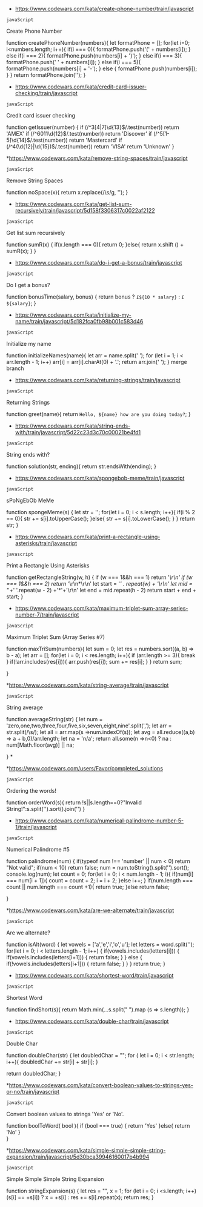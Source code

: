 * https://www.codewars.com/kata/create-phone-number/train/javascript

```javaScript```

Create Phone Number

function createPhoneNumber(numbers){
  let formatPhone = [];
  for(let i=0; i<numbers.length; i++){
    if(i === 0){
      formatPhone.push('(' + numbers[i]);
    } else if(i === 2){
      formatPhone.push(numbers[i] + ')');
    } else if(i === 3){
      formatPhone.push(' ' + numbers[i]);
    } else if(i === 5){
      formatPhone.push(numbers[i] + '-');
    } else {
      formatPhone.push(numbers[i]);
    }
}
return formatPhone.join('');
}   

* https://www.codewars.com/kata/credit-card-issuer-checking/train/javascript

 ```javaScript```
 
 Credit card issuer checking
 
 function getIssuer(number) {
   if (/^3[4|7]\d{13}$/.test(number)) return 'AMEX'
   if (/^6011\d{12}$/.test(number)) return 'Discover'
   if (/^5[1-5]\d{14}$/.test(number)) return 'Mastercard'
   if (/^4(\d{12}|\d{15})$/.test(number)) return 'VISA'
   return 'Unknown'
 }
 
 *https://www.codewars.com/kata/remove-string-spaces/train/javascript
 
 ```javaScript```
 
  Remove String Spaces
  
  function noSpace(x){
   return x.replace(/\s/g, ''); 
  }
  
  * https://www.codewars.com/kata/get-list-sum-recursively/train/javascript/5d158f3306317c0022af2122
  
  ```javaScript```
  
  Get list sum recursively
  
  function sumR(x) {
    if(x.length === 0){
    return 0;
    }else{
    return x.shift () + sumR(x);
    }
  }
  
  * https://www.codewars.com/kata/do-i-get-a-bonus/train/javascript
  
  ```javaScript```
  
  Do I get a bonus?
  
  function bonusTime(salary, bonus) {
    return bonus ? `£${10 * salary}` : `£${salary}`;
  }
  
  * https://www.codewars.com/kata/initialize-my-name/train/javascript/5d182fca0fb98b001c583d46
  
  ```javaScript```
  
  Initialize my name
  
  function initializeNames(name){
    let arr = name.split(' ');
     for (let i = 1; i < arr.length - 1; i++) 
         arr[i] = arr[i].charAt(0) + '.';
     return arr.join(' ');
  }
  merge branch 
  
  * https://www.codewars.com/kata/returning-strings/train/javascript
  
  ```javaScript```
  
  Returning Strings
  
  function greet(name){
    return `Hello, ${name} how are you doing today?`;
  }
  
  * https://www.codewars.com/kata/string-ends-with/train/javascript/5d22c23d3c70c00021be4fd1
  
  ```javaScript```
  
  String ends with?
  
  function solution(str, ending){
   return str.endsWith(ending);
  }
  
  * https://www.codewars.com/kata/spongebob-meme/train/javascript
  
  ```javaScript```
  
  sPoNgEbOb MeMe
  
  function spongeMeme(s) {
    let str = '';
    for(let i = 0; i < s.length; i++){
      if(i % 2 == 0){ str += s[i].toUpperCase();
      }else{ str += s[i].toLowerCase();
      }
  }
  return str;
  }
  
  * https://www.codewars.com/kata/print-a-rectangle-using-asterisks/train/javascript
  
  ```javascript```
  
  Print a Rectangle Using Asterisks
  
  function getRectangleString(w, h) {
    if (w === 1&&h === 1) return '*\r\n'
    if (w === 1&&h === 2) return '*\r\n*\r\n'
      let start = '*' . repeat(w) + '\r\n'
      let mid = '*'+' '.repeat(w - 2) +'*'+'\r\n'
      let end = mid.repeat(h - 2)
    return start + end + start;
  }
  * https://www.codewars.com/kata/maximum-triplet-sum-array-series-number-7/train/javascript
  
  ```javaScript```
  
  Maximum Triplet Sum (Array Series #7)
  
  function maxTriSum(numbers){
    let sum = 0;
      let res = numbers.sort((a, b) => b - a);
      let arr = [];
      for(let i = 0; i < res.length; i++){
        if (arr.length >= 3){
          break
          }
          if(!arr.includes(res[i])){
            arr.push(res[i]);
            sum += res[i];
            }
          }
         return sum;
         
  }
  
  *https://www.codewars.com/kata/string-average/train/javascript
  
  ```javaScript```
  
  String average
  
  function averageString(str) {
    let num = 'zero,one,two,three,four,five,six,seven,eight,nine'.split(',');
    let arr = str.split(/\s/);
    let all = arr.map(s =>num.indexOf(s));
    let avg = all.reduce((a,b) => a + b,0)/arr.length;
    let na = 'n/a';
    return all.some(n =>n<0) ? na : num[Math.floor(avg)] || na;
    
  }
  * 
  
  *https://www.codewars.com/users/Favor/completed_solutions
  
  ```javaScript```
  
  Ordering the words!
  
  function orderWord(s){
   return !s||s.length==0?"Invalid String!":s.split('').sort().join('')
  }
  
  * https://www.codewars.com/kata/numerical-palindrome-number-5-1/train/javascript
  
  ```javaScript```
  
  Numerical Palindrome #5
  
  function palindrome(num) { 
    if(typeof num !== 'number' || num < 0) return "Not valid";
    if(num < 10) return false;
    num = num.toString().split('').sort();
    console.log(num);
    let count = 0;
    for(let i = 0; i < num.length - 1; i){
     if(num[i] === num[i + 1]){
      count = count + 2;
      i = i + 2;
     }else i++;
    }
    if(num.length === count || num.length === count +1){
    return true;
    }else return false;
    
  }
  
  *https://www.codewars.com/kata/are-we-alternate/train/javascript
  
  ```javaScript```
  
  Are we alternate?
  
  function isAlt(word) {
    let vowels = ['a','e','i','o','u'];
    let letters = word.split('');
    for(let i = 0; i < letters.length - 1; i++) {
      if(vowels.includes(letters[i])) {
          if(vowels.includes(letters[i+1])) {
             return false;
         }
      }
      else {
        if(!vowels.includes(letters[i+1])) {
          return false;
          }
       }
     }
      return true;
  }
  
  * https://www.codewars.com/kata/shortest-word/train/javascript
  
  ```javaScript```
  
  Shortest Word
  
  function findShort(s){
      return Math.min(...s.split(" ").map (s => s.length));
  }
  
  * https://www.codewars.com/kata/double-char/train/javascript
  
  ```javaScript```
  
  Double Char
  
  function doubleChar(str) {
    let doubledChar = "";
    for ( let i = 0; i < str.length; i++){
      doubledChar += str[i] + str[i];
  }
  
   return doubledChar;
   }
   
   *https://www.codewars.com/kata/convert-boolean-values-to-strings-yes-or-no/train/javascript
   
   ```javaScript```
   
   Convert boolean values to strings 'Yes' or 'No'.
   
   function boolToWord( bool ){
     if (bool === true) {
      return 'Yes'
      }else{
        return 'No'
      }   
   }
   
   *https://www.codewars.com/kata/simple-simple-simple-string-expansion/train/javascript/5d30bca39946160017b4b994
   
   ```javaScript```
   
   Simple Simple Simple String Expansion
   
   function stringExpansion(s) {
     let res = "", x = 1;
     for (let i = 0; i <s.length; i++)
        (s[i] == +s[i]) ? x = +s[i] : res += s[i].repeat(x);
     return res;
   }
   

